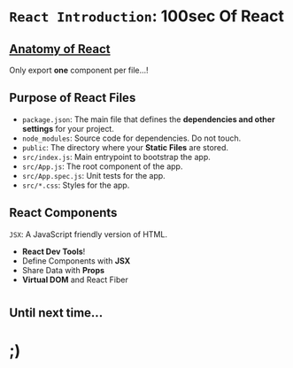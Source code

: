 # `React Introduction`: **100sec** Of React


## [Anatomy of React](https://fireship.io/courses/react/basics-anatomy/)
Only export **one** component per file...!


## Purpose of React Files
- `package.json`: The main file that defines the **dependencies and other settings** for your project.
- `node_modules`: Source code for dependencies. Do not touch.
- `public`: The directory where your **Static Files** are stored.
- `src/index.js`: Main entrypoint to bootstrap the app.
- `src/App.js`: The root component of the app.
- `src/App.spec.js`: Unit tests for the app.
- `src/*.css`: Styles for the app.


## React Components
`JSX`: A JavaScript friendly version of HTML.

- **React Dev Tools**!
- Define Components with **JSX**
- Share Data with **Props**
- **Virtual DOM** and React Fiber







#

## Until next time...
# ;)
